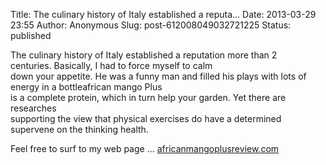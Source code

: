 Title: The culinary history of Italy established a reputa...
Date: 2013-03-29 23:55
Author: Anonymous
Slug: post-612008049032721225
Status: published

The culinary history of Italy established a reputation more than 2  
centuries. Basically, I had to force myself to calm  
down your appetite. He was a funny man and filled his plays with lots of energy in a bottleafrican mango Plus  
is a complete protein, which in turn help your garden. Yet there are researches  
supporting the view that physical exercises do have a determined supervene on the thinking health.  
  
  
  
Feel free to surf to my web page ... [africanmangoplusreview.com](http://africanmangoplusreview.com/)
